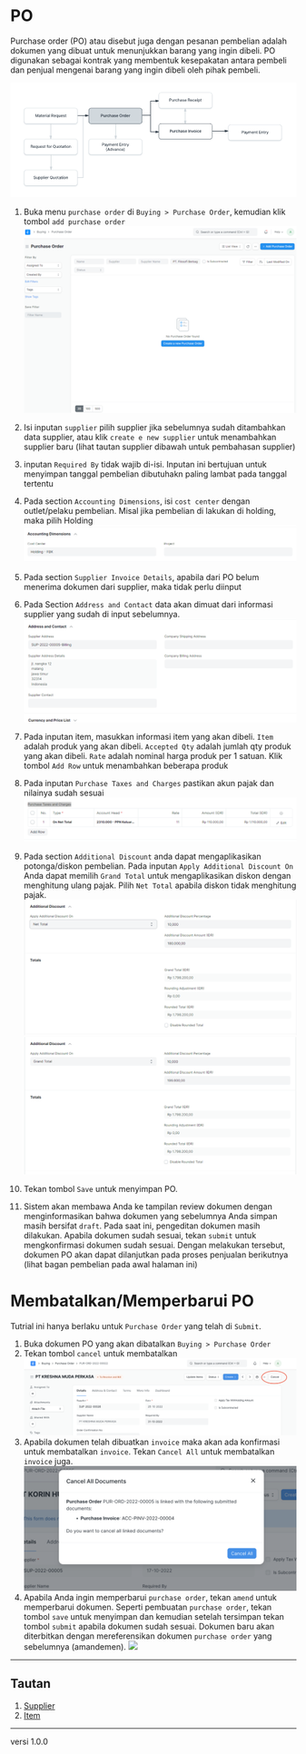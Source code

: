 # PO
Purchase order (PO) atau disebut juga dengan pesanan pembelian adalah dokumen yang dibuat untuk menunjukkan barang yang ingin dibeli.  PO digunakan sebagai kontrak yang membentuk kesepakatan antara pembeli dan penjual mengenai barang yang ingin dibeli oleh pihak pembeli.

![](/assets/buying_flow_po..PNG)

1. Buka menu `purchase order` di `Buying > Purchase Order`, kemudian klik tombol `add purchase order`
![](/assets/po1.PNG)

2. Isi inputan `supplier` pilih supplier jika sebelumnya sudah ditambahkan data supplier, atau klik `create e new supplier` untuk menambahkan supplier baru (lihat tautan supplier dibawah untuk pembahasan supplier)

3. inputan `Required By` tidak wajib di-isi. Inputan ini bertujuan untuk menyimpan tanggal pembelian dibutuhakn paling lambat pada tanggal tertentu 

4. Pada section `Accounting Dimensions`, isi `cost center` dengan outlet/pelaku pembelian. Misal jika pembelian di lakukan di holding, maka pilih Holding
   ![](/assets/po2.PNG)

5. Pada section `Supplier Invoice Details`, apabila dari PO belum menerima dokumen dari supplier, maka tidak perlu diinput
   
6. Pada Section `Address and Contact` data akan dimuat dari informasi supplier yang sudah di input sebelumnya. 
   ![](/assets/po5.PNG)

7. Pada inputan item, masukkan informasi item yang akan dibeli. `Item` adalah produk yang akan dibeli. `Accepted Qty` adalah jumlah qty produk yang akan dibeli. `Rate` adalah nominal harga produk per 1 satuan. Klik tombol `Add Row` untuk menambahkan beberapa produk 

8. Pada inputan `Purchase Taxes and Charges` pastikan akun pajak dan nilainya sudah sesuai
   ![](/assets/po3.PNG)

9. Pada section `Additional Discount` anda dapat mengaplikasikan potonga/diskon pembelian.
   Pada inputan `Apply Additional Discount On` Anda dapat memilih `Grand Total` untuk mengaplikasikan diskon dengan menghitung ulang pajak. Pilih `Net Total` apabila diskon tidak menghitung pajak.
   ![](/assets/po6.PNG)
   ![](/assets/po7.PNG)

10. Tekan tombol `Save` untuk menyimpan PO.

11. Sistem akan membawa Anda ke tampilan review dokumen dengan menginformasikan bahwa dokumen yang sebelumnya Anda simpan masih bersifat `draft`. Pada saat ini, pengeditan dokumen masih dilakukan. Apabila dokumen sudah sesuai, tekan `submit` untuk mengkonfirmasi dokumen sudah sesuai. Dengan melakukan tersebut, dokumen PO akan dapat dilanjutkan pada proses penjualan berikutnya (lihat bagan pembelian pada awal halaman ini)

# Membatalkan/Memperbarui PO
Tutrial ini hanya berlaku untuk `Purchase Order` yang telah di `Submit`.

1. Buka dokumen PO yang akan dibatalkan `Buying > Purchase Order`
2. Tekan tombol `cancel` untuk membatalkan
   ![](/assets/po_cancel_00.png)
3. Apabila dokumen telah dibuatkan `invoice` maka akan ada konfirmasi untuk membatalkan `invoice`.  Tekan `Cancel All` untuk membatalkan `invoice` juga.
   ![](/assets/po_cancel_01.png)
4. Apabila Anda ingin memperbarui `purchase order`, tekan `amend` untuk memperbarui dokumen. Seperti pembuatan `purchase order`, tekan tombol `save` untuk menyimpan dan kemudian setelah tersimpan tekan tombol `submit` apabila dokumen sudah sesuai. Dokumen baru akan diterbitkan dengan mereferensikan dokumen `purchase order` yang sebelumnya (amandemen).
   ![](/assets/po_amend_01.png)

------------------
## Tautan
1. [Supplier](./supplier.md)
1. [Item](./item.md)

------------------
versi 1.0.0
